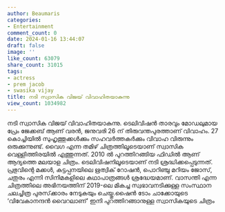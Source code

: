 ```yaml
---
author: Beaumaris
categories:
- Entertainment
comment_count: 0
date: 2024-01-16 13:44:07
draft: false
image: ''
like_count: 63079
share_count: 31015
tags:
- actress
- prem jacob
- swasika vijay
title: നടി സ്വാസിക വിജയ് വിവാഹിതയാകുന്നു
view_count: 1034982
---
```


നടി സ്വാസിക വിജയ് വിവാഹിതയാകുന്നു. ടെലിവിഷൻ താരവും മോഡലുമായ പ്രേം ജേക്കബ് ആണ് വരൻ, ജനുവരി 26 ന് തിരുവന്തപുരത്താണ് വിവാഹം. 27 കൊച്ചിയിൽ സുഹൃത്തുക്കൾക്കും സഹവർത്തകർക്കും വിവാഹ വിരുന്നും ഒരുക്കുന്നുണ്ട്. വൈഗ എന്ന തമിഴ് ചിത്രത്തിലൂടെയാണ് സ്വാസിക വെള്ളിത്തിരയിൽ എത്തുന്നത്. 2010 ൽ പുറത്തിറങ്ങിയ ഫിഡിൽ ആണ് ആദ്യത്തെ മലയാള ചിത്രം. ടെലിവിഷനിലൂടെയാണ് നടി ശ്രദ്ധിക്കപ്പെടുന്നത്. പ്രഭുവിന്റെ മക്കള്‍, കട്ടപ്പനയിലെ ഋത്വിക് റോഷന്‍, പൊറിഞ്ചു മറിയം ജോസ്, ചതുരം എന്നി സിനിമകളിലെ കഥാപാത്രങ്ങള്‍ ശ്രദ്ധേയമാണ്. വാസന്തി എന്ന ചിത്രത്തിലെ അഭിനയത്തിന് 2019-ലെ മികച്ച സ്വഭാവനടിക്കുള്ള സംസ്ഥാന ചലച്ചിത്ര പുരസ്‌ക്കാരം നേടുകയും ചെയ്തു.ഷൈൻ ടോം ചാക്കോയുടെ ‘വിവേകാനന്ദൻ വൈറലാണ്’ ഇനി പുറത്തിറങ്ങാനുള്ള സ്വാസികയുടെ ചിത്രം